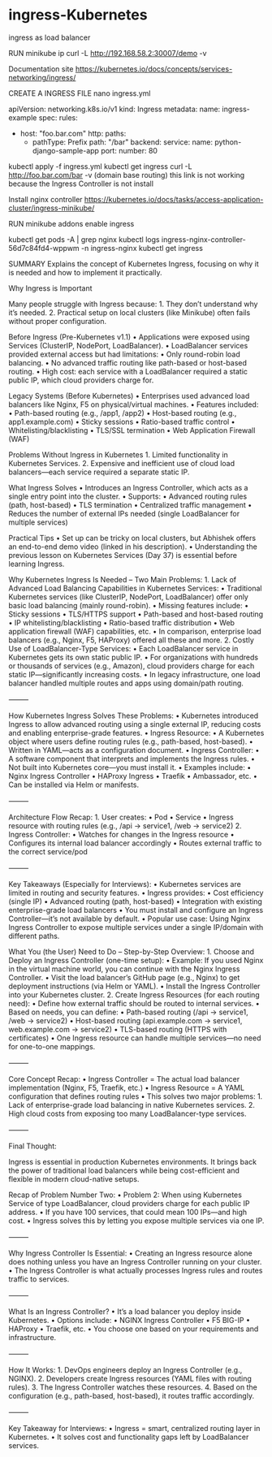 # ingress-Kubernetes
ingress as load balancer


RUN
minikube ip
curl -L http://192.168.58.2:30007/demo -v

Documentation site
https://kubernetes.io/docs/concepts/services-networking/ingress/

CREATE A INGRESS FILE
nano ingress.yml

apiVersion: networking.k8s.io/v1
kind: Ingress
metadata:
  name: ingress-example
spec:
  rules:
  - host: "foo.bar.com"
    http:
      paths:
      - pathType: Prefix
        path: "/bar"
        backend:
          service:
            name: python-django-sample-app
            port:
              number: 80


kubectl apply -f ingress.yml
kubectl get ingress
curl -L http://foo.bar.com/bar -v       	(domain base routing)	this link is not working because the Ingress Controller is not install


Install nginx controller 
https://kubernetes.io/docs/tasks/access-application-cluster/ingress-minikube/

RUN
minikube addons enable ingress

kubectl get pods -A | grep nginx
kubectl logs ingress-nginx-controller-56d7c84fd4-wppwm -n ingress-nginx
kubectl get ingress




SUMMARY
Explains the concept of Kubernetes Ingress, focusing on why it is needed and how to implement it practically.

Why Ingress is Important

Many people struggle with Ingress because:
	1.	They don’t understand why it’s needed.
	2.	Practical setup on local clusters (like Minikube) often fails without proper configuration.

Before Ingress (Pre-Kubernetes v1.1)
	•	Applications were exposed using Services (ClusterIP, NodePort, LoadBalancer).
	•	LoadBalancer services provided external access but had limitations:
	•	Only round-robin load balancing.
	•	No advanced traffic routing like path-based or host-based routing.
	•	High cost: each service with a LoadBalancer required a static public IP, which cloud providers charge for.

Legacy Systems (Before Kubernetes)
	•	Enterprises used advanced load balancers like Nginx, F5 on physical/virtual machines.
	•	Features included:
	•	Path-based routing (e.g., /app1, /app2)
	•	Host-based routing (e.g., app1.example.com)
	•	Sticky sessions
	•	Ratio-based traffic control
	•	Whitelisting/blacklisting
	•	TLS/SSL termination
	•	Web Application Firewall (WAF)

Problems Without Ingress in Kubernetes
	1.	Limited functionality in Kubernetes Services.
	2.	Expensive and inefficient use of cloud load balancers—each service required a separate static IP.

What Ingress Solves
	•	Introduces an Ingress Controller, which acts as a single entry point into the cluster.
	•	Supports:
	•	Advanced routing rules (path, host-based)
	•	TLS termination
	•	Centralized traffic management
	•	Reduces the number of external IPs needed (single LoadBalancer for multiple services)

Practical Tips
	•	Set up can be tricky on local clusters, but Abhishek offers an end-to-end demo video (linked in his description).
	•	Understanding the previous lesson on Kubernetes Services (Day 37) is essential before learning Ingress.

Why Kubernetes Ingress Is Needed – Two Main Problems:
	1.	Lack of Advanced Load Balancing Capabilities in Kubernetes Services:
	•	Traditional Kubernetes services (like ClusterIP, NodePort, LoadBalancer) offer only basic load balancing (mainly round-robin).
	•	Missing features include:
	•	Sticky sessions
	•	TLS/HTTPS support
	•	Path-based and host-based routing
	•	IP whitelisting/blacklisting
	•	Ratio-based traffic distribution
	•	Web application firewall (WAF) capabilities, etc.
	•	In comparison, enterprise load balancers (e.g., Nginx, F5, HAProxy) offered all these and more.
	2.	Costly Use of LoadBalancer-Type Services:
	•	Each LoadBalancer service in Kubernetes gets its own static public IP.
	•	For organizations with hundreds or thousands of services (e.g., Amazon), cloud providers charge for each static IP—significantly increasing costs.
	•	In legacy infrastructure, one load balancer handled multiple routes and apps using domain/path routing.

⸻

How Kubernetes Ingress Solves These Problems:
	•	Kubernetes introduced Ingress to allow advanced routing using a single external IP, reducing costs and enabling enterprise-grade features.
	•	Ingress Resource:
	•	A Kubernetes object where users define routing rules (e.g., path-based, host-based).
	•	Written in YAML—acts as a configuration document.
	•	Ingress Controller:
	•	A software component that interprets and implements the Ingress rules.
	•	Not built into Kubernetes core—you must install it.
	•	Examples include:
	•	Nginx Ingress Controller
	•	HAProxy Ingress
	•	Traefik
	•	Ambassador, etc.
	•	Can be installed via Helm or manifests.

⸻

Architecture Flow Recap:
	1.	User creates:
	•	Pod
	•	Service
	•	Ingress resource with routing rules (e.g., /api → service1, /web → service2)
	2.	Ingress Controller:
	•	Watches for changes in the Ingress resource
	•	Configures its internal load balancer accordingly
	•	Routes external traffic to the correct service/pod

⸻

Key Takeaways (Especially for Interviews):
	•	Kubernetes services are limited in routing and security features.
	•	Ingress provides:
	•	Cost efficiency (single IP)
	•	Advanced routing (path, host-based)
	•	Integration with existing enterprise-grade load balancers
	•	You must install and configure an Ingress Controller—it’s not available by default.
	•	Popular use case: Using Nginx Ingress Controller to expose multiple services under a single IP/domain with different paths.

What You (the User) Need to Do – Step-by-Step Overview:
	1.	Choose and Deploy an Ingress Controller (one-time setup):
	•	Example: If you used Nginx in the virtual machine world, you can continue with the Nginx Ingress Controller.
	•	Visit the load balancer’s GitHub page (e.g., Nginx) to get deployment instructions (via Helm or YAML).
	•	Install the Ingress Controller into your Kubernetes cluster.
	2.	Create Ingress Resources (for each routing need):
	•	Define how external traffic should be routed to internal services.
	•	Based on needs, you can define:
	•	Path-based routing (/api → service1, /web → service2)
	•	Host-based routing (api.example.com → service1, web.example.com → service2)
	•	TLS-based routing (HTTPS with certificates)
	•	One Ingress resource can handle multiple services—no need for one-to-one mappings.

⸻

Core Concept Recap:
	•	Ingress Controller = The actual load balancer implementation (Nginx, F5, Traefik, etc.)
	•	Ingress Resource = A YAML configuration that defines routing rules
	•	This solves two major problems:
	1.	Lack of enterprise-grade load balancing in native Kubernetes services.
	2.	High cloud costs from exposing too many LoadBalancer-type services.

⸻

Final Thought:

Ingress is essential in production Kubernetes environments. It brings back the power of traditional load balancers while being cost-efficient and flexible in modern cloud-native setups.

Recap of Problem Number Two:
	•	Problem 2:
When using Kubernetes Service of type LoadBalancer, cloud providers charge for each public IP address.
	•	If you have 100 services, that could mean 100 IPs—and high cost.
	•	Ingress solves this by letting you expose multiple services via one IP.

⸻

Why Ingress Controller Is Essential:
	•	Creating an Ingress resource alone does nothing unless you have an Ingress Controller running on your cluster.
	•	The Ingress Controller is what actually processes Ingress rules and routes traffic to services.

⸻

What Is an Ingress Controller?
	•	It’s a load balancer you deploy inside Kubernetes.
	•	Options include:
	•	NGINX Ingress Controller
	•	F5 BIG-IP
	•	HAProxy
	•	Traefik, etc.
	•	You choose one based on your requirements and infrastructure.

⸻

How It Works:
	1.	DevOps engineers deploy an Ingress Controller (e.g., NGINX).
	2.	Developers create Ingress resources (YAML files with routing rules).
	3.	The Ingress Controller watches these resources.
	4.	Based on the configuration (e.g., path-based, host-based), it routes traffic accordingly.

⸻

Key Takeaway for Interviews:
	•	Ingress = smart, centralized routing layer in Kubernetes.
	•	It solves cost and functionality gaps left by LoadBalancer services.

